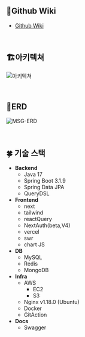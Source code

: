 ## 📖Github Wiki


- [Github Wiki](https://github.com/1-MSG/backend/wiki)
<br>

## 🏗️아키텍쳐


![아키텍쳐]()


<br>

## 🧭ERD


![MSG-ERD](https://github.com/1-MSG/backend/assets/81681883/e65a5b2d-7a61-4bec-94d4-bc35265710d8)

<br>

## 🍀 기술 스택


- **Backend**
    - Java 17
    - Spring Boot 3.1.9
    - Spring Data JPA
    - QueryDSL
- **Frontend**
    - next
    - tailwind
    - reactQuery
    - NextAuth(beta,V4)
    - vercel
    - swr
    - chart JS
- **DB**
    - MySQL
    - Redis
    - MongoDB
- **Infra**
    - AWS
        - EC2
        - S3
    - Nginx v1.18.0 (Ubuntu)
    - Docker
    - GitAction
- **Docs**
    - Swagger
<br>
